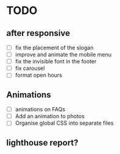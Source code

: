 # TODO

## after responsive

- [ ]  fix the placement of the slogan
- [ ]  improve and animate the mobile menu
- [ ]  fix the invisible font in the footer
- [ ]  fix carousel
- [ ]  format open hours

## Animations

- [ ]  animations on FAQs
- [ ]  Add an animation to photos
- [ ]  Organise global CSS into separate files

## lighthouse report?
